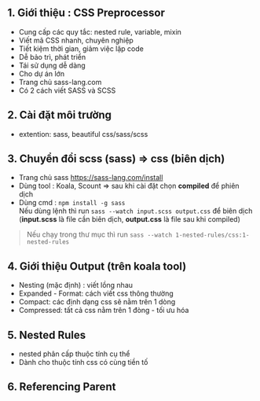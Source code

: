 ## 1. Giới thiệu : CSS Preprocessor
- Cung cấp các quy tắc: nested rule, variable, mixin
- Viết mã CSS nhanh, chuyên nghiệp
- Tiết kiệm thời gian, giảm việc lặp code
- Dễ bảo trì, phát triển
- Tái sử dụng dễ dàng
- Cho dự án lớn
- Trang chủ sass-lang.com
- Có 2 cách viết SASS và SCSS

## 2. Cài đặt môi trường
- extention: sass, beautiful css/sass/scss

## 3. Chuyển đổi scss (sass) => css (biên dịch)
- Trang chủ sass https://sass-lang.com/install 
- Dùng tool : Koala, Scount => sau khi cài đặt chọn **compiled** để phiên dịch
- Dùng cmd : `npm install -g sass`<br>
Nếu dùng lệnh thì run `sass --watch input.scss output.css` để biên dịch <br>
(**input.scss** là file cần biên dịch, **output.css** là file sau khi compiled)

>Nếu chạy trong thư mục thì run `sass --watch 1-nested-rules/css:1-nested-rules `

## 4. Giới thiệu Output (trên koala tool)
- Nesting (mặc định) : viết lồng nhau
- Expanded - Format: cách viết css thông thường
- Compact: các định dạng css sẽ nằm trên 1 dòng
- Compressed: tất cả css nằm trên 1 đòng - tối ưu hóa

## 5. Nested Rules
- nested phân cấp thuộc tính cụ thể
- Dành cho thuộc tính css có cùng tiền tố

## 6. Referencing Parent

